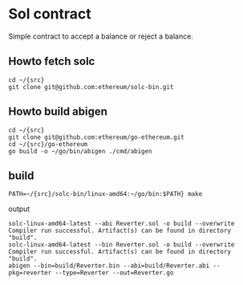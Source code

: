 # Sol contract

Simple contract to accept a balance or reject a balance.

## Howto fetch solc

```shell
cd ~/{src}
git clone git@github.com:ethereum/solc-bin.git
```

## Howto build abigen

```shell
cd ~/{src}
git clone git@github.com:ethereum/go-ethereum.git
cd ~/{src}/go-ethereum
go build -o ~/go/bin/abigen ./cmd/abigen
```

## build

```shell
PATH=~/{src}/solc-bin/linux-amd64:~/go/bin:$PATH} make
```

output
```text
solc-linux-amd64-latest --abi Reverter.sol -o build --overwrite
Compiler run successful. Artifact(s) can be found in directory "build".
solc-linux-amd64-latest --bin Reverter.sol -o build --overwrite
Compiler run successful. Artifact(s) can be found in directory "build".
abigen --bin=build/Reverter.bin --abi=build/Reverter.abi --pkg=reverter --type=Reverter --out=Reverter.go
```